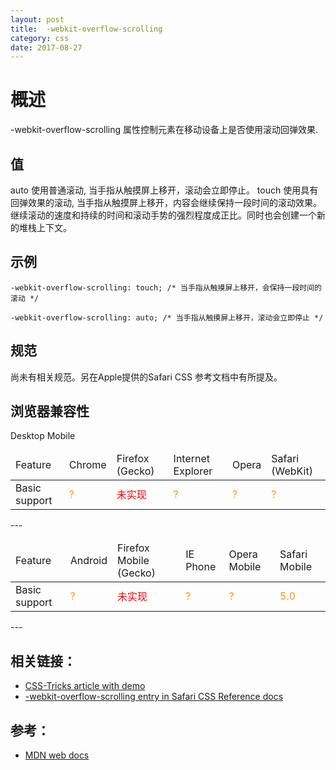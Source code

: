 ```yaml
---
layout: post
title:  -webkit-overflow-scrolling
category: css
date: 2017-08-27
---
```



<!-- more -->

**概述**
====

-webkit-overflow-scrolling 属性控制元素在移动设备上是否使用滚动回弹效果.


**值**
-----

auto
使用普通滚动, 当手指从触摸屏上移开，滚动会立即停止。
touch
使用具有回弹效果的滚动, 当手指从触摸屏上移开，内容会继续保持一段时间的滚动效果。继续滚动的速度和持续的时间和滚动手势的强烈程度成正比。同时也会创建一个新的堆栈上下文。

**示例**
-----

	-webkit-overflow-scrolling: touch; /* 当手指从触摸屏上移开，会保持一段时间的滚动 */

	-webkit-overflow-scrolling: auto; /* 当手指从触摸屏上移开，滚动会立即停止 */

**规范**
-----

尚未有相关规范。另在Apple提供的Safari CSS 参考文档中有所提及。

**浏览器兼容性**
-----

Desktop Mobile

<table>
	<thead>
		<tr>
			<td>Feature</td><td>Chrome	</td><td>Firefox (Gecko)</td><td>Internet Explorer</td><td>Opera</td><td>Safari (WebKit)</td>
	</tr>
    </thead>
    <tbody>
	    <tr>
	        <td>Basic support</td><td><font color=#ff9600>?</font></td><td><font color=#ff0000>未实现</font></td><td><font color=#ff9600>?</font></td><td><font color=#ff9600>?</font></td><td><font color=#ff9600>?</font></td>
	    </tr>
    </tbody>
</table>
---
<table>
	<thead>
		<tr>
			<td>Feature</td><td>Android</td><td>Firefox Mobile (Gecko)</td><td>IE Phone</td><td>Opera Mobile</td><td>Safari Mobile</td>
	</tr>
    </thead>
    <tbody>
	    <tr>
	        <td>Basic support</td><td><font color=#ff9600>?</font></td><td><font color=#ff0000>未实现</font></td><td><font color=#ff9600>?</font></td><td><font color=#ff9600>?</font></td><td><font color=#ff9600>5.0</font></td>
	    </tr>
    </tbody>
</table>
---

**相关链接：**
-----

* [CSS-Tricks article with demo ](http://css-tricks.com/snippets/css/momentum-scrolling-on-ios-overflow-elements/)
* [-webkit-overflow-scrolling entry in Safari CSS Reference docs](https://developer.apple.com/library/safari/documentation/AppleApplications/Reference/SafariCSSRef/Articles/StandardCSSProperties.html#//apple_ref/css/property/-webkit-overflow-scrolling)

**参考：**
-----

* [MDN web docs](https://developer.mozilla.org/zh-CN/docs/Web/CSS/-webkit-overflow-scrolling)